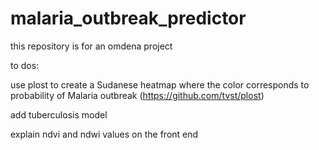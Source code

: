 # malaria_outbreak_predictor

this repository is for an omdena project

to dos:

use plost to create a Sudanese heatmap where the color corresponds to probability of Malaria outbreak  (https://github.com/tvst/plost)

add tuberculosis model

explain ndvi and ndwi values on the front end


